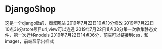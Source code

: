 # DjangoShop
这是一个django做的，商城网站
2019年7月22日10点10分修改
2019年7月22日10点36分store项目url,view可以连通
2019年7月22日11点38分第一次收集静态文件，第一次迁移models
2019年7月22日14点06分，前端可以链接到css，和images，前端显示出样式
